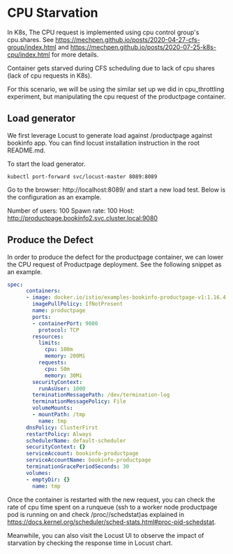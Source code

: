 # CPU Starvation
In K8s, The CPU request is implemented using cpu control group's cpu.shares. See https://mechpen.github.io/posts/2020-04-27-cfs-group/index.html and https://mechpen.github.io/posts/2020-07-25-k8s-cpu/index.html for more details.

Container gets starved during CFS scheduling due to lack of cpu shares (lack of cpu requests in K8s).

For this scenario, we will be using the similar set up we did in cpu_throttling experiment, but manipulating the cpu request of the productpage container.

## Load generator
We first leverage Locust to generate load against /productpage against bookinfo app. You can find locust installation instruction in the root README.md.

To start the load generator.

`kubectl port-forward svc/locust-master 8089:8089`

Go to the browser: http://localhost:8089/ and start a new load test. Below is the configuration as an example.

Number of users: 100
Spawn rate: 100
Host: http://productpage.bookinfo2.svc.cluster.local:9080


## Produce the Defect
In order to produce the defect for the productpage container, we can lower the CPU request of Productpage deployment. See the following snippet as an example.

```yaml
spec:
      containers:
      - image: docker.io/istio/examples-bookinfo-productpage-v1:1.16.4
        imagePullPolicy: IfNotPresent
        name: productpage
        ports:
        - containerPort: 9080
          protocol: TCP
        resources:
          limits:
            cpu: 100m
            memory: 200Mi
          requests:
            cpu: 50m
            memory: 30Mi
        securityContext:
          runAsUser: 1000
        terminationMessagePath: /dev/termination-log
        terminationMessagePolicy: File
        volumeMounts:
        - mountPath: /tmp
          name: tmp
      dnsPolicy: ClusterFirst
      restartPolicy: Always
      schedulerName: default-scheduler
      securityContext: {}
      serviceAccount: bookinfo-productpage
      serviceAccountName: bookinfo-productpage
      terminationGracePeriodSeconds: 30
      volumes:
      - emptyDir: {}
        name: tmp
```

Once the container is restarted with the new request, you can check the rate of cpu time spent on a runqueue (ssh to a worker node productpage pod is running on and check /proc/<pid>/schedstat)as explained in https://docs.kernel.org/scheduler/sched-stats.html#proc-pid-schedstat. 

Meanwhile, you can also visit the Locust UI to observe the impact of starvation by checking the response time in Locust chart.